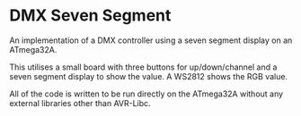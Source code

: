 # DMX Seven Segment
An implementation of a DMX controller using a seven segment display
on an ATmega32A.

This utilises a small board with three buttons for up/down/channel
and a seven segment display to show the value.  A WS2812 shows the
RGB value.

All of the code is written to be run directly on the ATmega32A
without any external libraries other than AVR-Libc.
